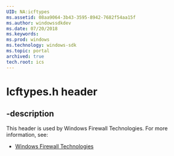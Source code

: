 ```yaml
---
UID: NA:icftypes
ms.assetid: 08aa9064-3b43-3595-8942-7682f54aa15f
ms.author: windowssdkdev
ms.date: 07/20/2018
ms.keywords: 
ms.prod: windows
ms.technology: windows-sdk
ms.topic: portal
archived: true
tech.root: ics
---
```


# Icftypes.h header


## -description


This header is used by Windows Firewall Technologies. For more information, see:

- [Windows Firewall Technologies](../_ics)
